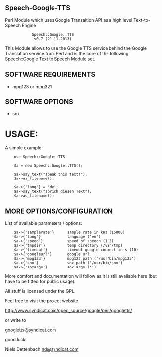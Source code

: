Speech-Google-TTS
-----------------
Perl Module which uses Google Transaltion API as a high level Text-to-Speech Engine

                Speech::Google::TTS
                 v0.7 (21.11.2013)

This Module allows to use the Google TTS service behind the
Google Translation service from Perl and is the core of the
following Speech::Google Text to Speech Module set.

SOFTWARE REQUIREMENTS
---------------------
 * mpg123 or mpg321


SOFTWARE OPTIONS
----------------
 * sox


USAGE:
======
A simple example:

        use Speech::Google::TTS

        $a = new Speech::Google::TTS();

        $a->say_text("speak this text!");
        $a->as_filename();

        $a->{'lang'} = 'de';
        $a->say_text("sprich diesen Text");
        $a->as_filename();


MORE OPTIONS/CONFIGURATION
--------------------------
List of available parameters / options:

        $a->{'samplerate'}      sample rate in kHz (16000)
        $a->{'lang'}            language ('en')
        $a->{'speed'}           speed of speech (1.2)
        $a->{'tmpdir'}          temp directory (/var/tmp)
        $a->{'timeout'}         timeout google connect in s (10)
        $a->{'googleurl'}       google url
        $a->{'mpg123'}          mpg123 path ('/usr/bin/mpg123')
        $a->{'sox'}             sox path ('/usr/bin/sox')
        $a->{'soxargs'}         sox args ('')

More comfort and documentation will follow as it is still 
available here (but have to be fitted for public usage).

All stuff is licensed under the GPL.

Feel free to visit the project website 

  http://www.syndicat.com/open_source/google/perl/googletts/

or write to 

  googletts@syndicat.com 

good luck!


Niels Dettenbach
<nd@syndicat.com>

